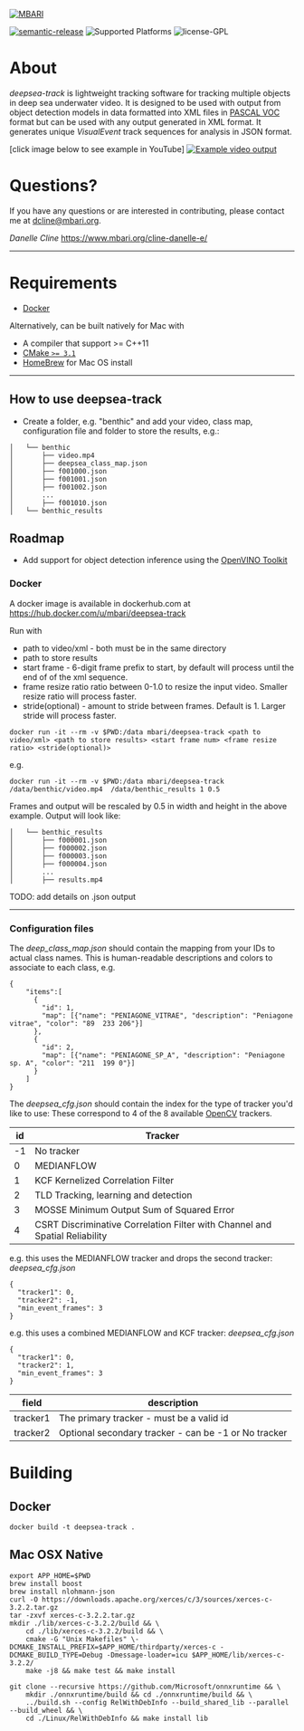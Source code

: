 [![MBARI](https://www.mbari.org/wp-content/uploads/2014/11/logo-mbari-3b.png)](http://www.mbari.org)

[![semantic-release](https://img.shields.io/badge/%20%20%F0%9F%93%A6%F0%9F%9A%80-semantic--release-e10079.svg)](https://github.com/semantic-release/semantic-release)
![Supported Platforms](https://img.shields.io/badge/Supported%20Platforms-Windows%20%7C%20macOS%20%7C%20Linux-green)
![license-GPL](https://img.shields.io/badge/license-GPL-blue)

# About

*deepsea-track* is lightweight tracking software for tracking multiple objects in deep sea underwater video.
It is designed to be used with output from object detection models in data formatted into XML files in [PASCAL VOC](http://host.robots.ox.ac.uk/pascal/VOC/) format but 
can be used with any output generated in XML format. It generates unique *VisualEvent* track sequences for analysis in JSON format.

[click image below to see example in YouTube]
[![Example video output](https://img.youtube.com/vi/cMZ8vr0aAYI/maxresdefault.jpg)](https://youtu.be/cMZ8vr0aAYI)

# Questions?

If you have any questions or are interested in contributing, please contact me at dcline@mbari.org.

*Danelle Cline*
https://www.mbari.org/cline-danelle-e/

---

# Requirements
- [Docker](www.docker.com)

Alternatively, can be built natively for Mac with

- A compiler that support >= C++11
- [CMake `>= 3.1`](https://cmake.org/download/)
- [HomeBrew](https://brew.sh/) for Mac OS install

---

## How to use deepsea-track

* Create a folder, e.g. "benthic" and add your video, class map, configuration file and folder
 to store the results, e.g.:
        
~~~
│   └── benthic
│       ├── video.mp4
│       ├── deepsea_class_map.json
│       ├── f001000.json
│       ├── f001001.json
│       ├── f001002.json
│       ...
│       ├── f001010.json
│   └── benthic_results
~~~

## Roadmap
-  Add support for object detection inference using the [OpenVINO Toolkit](docs.openvinotoolkit.org)

### Docker

A docker image is available in dockerhub.com at https://hub.docker.com/u/mbari/deepsea-track

Run with 

- path to video/xml - both must be in the same directory
- path to store results
- start frame - 6-digit frame prefix to start, by default will process until the end of of the xml sequence.
- frame resize ratio ratio between 0-1.0 to resize the input video. Smaller resize ratio will process faster.
- stride(optional) - amount to stride between frames. Default is 1. Larger stride will process faster.
```
docker run -it --rm -v $PWD:/data mbari/deepsea-track <path to video/xml> <path to store results> <start frame num> <frame resize ratio> <stride(optional)>
```

e.g.

```
docker run -it --rm -v $PWD:/data mbari/deepsea-track  /data/benthic/video.mp4  /data/benthic_results 1 0.5
```

Frames and output will be rescaled by 0.5 in width and height in the above example.
Output will look like:
           
~~~ 
│   └── benthic_results
│       ├── f000001.json
│       ├── f000002.json
│       ├── f000003.json
│       ├── f000004.json
│       ...    
│       ├── results.mp4    
~~~

TODO: add details on .json output

---

### Configuration files

The *deep_class_map.json* should contain the mapping from your IDs to actual class names.
This is human-readable descriptions and colors to associate to each class, e.g.
```
{
    "items":[
      {
        "id": 1,
        "map": [{"name": "PENIAGONE_VITRAE", "description": "Peniagone vitrae", "color": "89  233 206"}]
      },
      {
        "id": 2,
        "map": [{"name": "PENIAGONE_SP_A", "description": "Peniagone sp. A", "color": "211  199 0"}]
      }
    ]
}
```

The *deepsea_cfg.json* should contain the index for the type of tracker you'd like to use:
These correspond to 4 of the 8 available [OpenCV](https://docs.opencv.org/) trackers.

| id   | Tracker           |
|----------|---------------|
| -1 | No tracker  |
| 0 | MEDIANFLOW  |
| 1 | KCF Kernelized Correlation Filter  |
| 2 | TLD Tracking, learning and detection  |
| 3 | MOSSE Minimum Output Sum of Squared Error  |
| 4 | CSRT Discriminative Correlation Filter with Channel and Spatial Reliability  |

e.g. this uses the MEDIANFLOW tracker and drops the second tracker:
*deepsea_cfg.json*
```
{
  "tracker1": 0,
  "tracker2": -1,
  "min_event_frames": 3
}
```
e.g. this uses a combined MEDIANFLOW and KCF tracker:
*deepsea_cfg.json*
```
{
  "tracker1": 0,
  "tracker2": 1,
  "min_event_frames": 3
}
```

| field   | description           |
|----------|---------------|
| tracker1 | The primary tracker - must be a valid id  |
| tracker2 | Optional secondary tracker - can be -1 or No tracker  |

# Building

## Docker
```
docker build -t deepsea-track .
```

## Mac OSX Native
```
export APP_HOME=$PWD
brew install boost
brew install nlohmann-json
curl -O https://downloads.apache.org/xerces/c/3/sources/xerces-c-3.2.2.tar.gz
tar -zxvf xerces-c-3.2.2.tar.gz
mkdir ./lib/xerces-c-3.2.2/build && \
    cd ./lib/xerces-c-3.2.2/build && \
    cmake -G "Unix Makefiles" \-DCMAKE_INSTALL_PREFIX=$APP_HOME/thirdparty/xerces-c -DCMAKE_BUILD_TYPE=Debug -Dmessage-loader=icu $APP_HOME/lib/xerces-c-3.2.2/
    make -j8 && make test && make install

git clone --recursive https://github.com/Microsoft/onnxruntime && \
    mkdir ./onnxruntime/build && cd ./onnxruntime/build && \
    ../build.sh --config RelWithDebInfo --build_shared_lib --parallel --build_wheel && \
    cd ./Linux/RelWithDebInfo && make install lib
```
